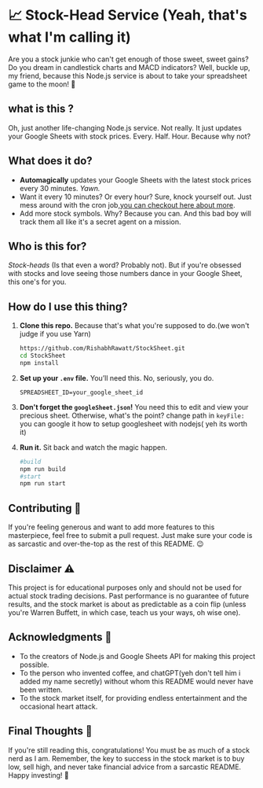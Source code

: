 # 📈 Stock-Head Service (Yeah, that's what I'm calling it)

Are you a stock junkie who can't get enough of those sweet, sweet gains? Do you dream in candlestick charts and MACD indicators? Well, buckle up, my friend, because this Node.js service is about to take your spreadsheet game to the moon! 🚀

## what is this ?

Oh, just another life-changing Node.js service. Not really. It just updates your Google Sheets with stock prices. Every. Half. Hour. Because why not?

## What does it do? 
- **Automagically** updates your Google Sheets with the latest stock prices every 30 minutes. *Yawn.*
- Want it every 10 minutes? Or every hour? Sure, knock yourself out. Just mess around with the cron job,[you can checkout here about more](https://crontab.guru/).
- Add more stock symbols. Why? Because you can. And this bad boy will track them all like it's a secret agent on a mission.

## Who is this for? 
*Stock-heads* (Is that even a word? Probably not). But if you're obsessed with stocks and love seeing those numbers dance in your Google Sheet, this one's for you.


## How do I use this thing?

1. **Clone this repo.** Because that's what you're supposed to do.(we won't judge if you use Yarn)
    ```bash
    https://github.com/RishabhRawatt/StockSheet.git
    cd StockSheet
    npm install
    ```

2. **Set up your `.env` file.** You’ll need this. No, seriously, you do.
    ```plaintext
    SPREADSHEET_ID=your_google_sheet_id
    ```

3. **Don't forget the `googleSheet.json`!** You need this to edit and view your precious sheet. Otherwise, what's the point?
   change path in `keyFile:`
    you can google it how to setup googlesheet with nodejs( yeh its worth it)

5. **Run it.** Sit back and watch the magic happen.
    ```bash
    #build
    npm run build
    #start
    npm run start 
    ```
    
## Contributing 🤝

If you're feeling generous and want to add more features to this masterpiece, feel free to submit a pull request. Just make sure your code is as sarcastic and over-the-top as the rest of this README. 😉

## Disclaimer ⚠️

This project is for educational purposes only and should not be used for actual stock trading decisions. Past performance is no guarantee of future results, and the stock market is about as predictable as a coin flip (unless you're Warren Buffett, in which case, teach us your ways, oh wise one).

## Acknowledgments 🙏

- To the creators of Node.js and Google Sheets API for making this project possible.
- To the person who invented coffee, and chatGPT(yeh don't tell him i added my name secretly) without whom this README would never have been written.
- To the stock market itself, for providing endless entertainment and the occasional heart attack.

## Final Thoughts 💭

If you're still reading this, congratulations! You must be as much of a stock nerd as I am. Remember, the key to success in the stock market is to buy low, sell high, and never take financial advice from a sarcastic README. Happy investing! 🤑
